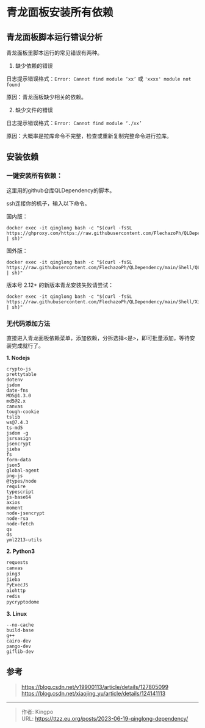 # 青龙面板安装所有依赖


<!--more-->
## 青龙面板脚本运行错误分析

青龙面板里脚本运行的常见错误有两种。

1. 缺少依赖的错误

日志提示错误格式：`Error: Cannot find module ‘xx’` 或 `'xxxx' module not found `

原因：青龙面板缺少相关的依赖。

2. 缺少文件的错误

日志提示错误格式：`Error: Cannot find module ‘./xx’`

原因：大概率是拉库命令不完整，检查或重新复制完整命令进行拉库。

## 安装依赖

### 一键安装所有依赖：

这里用的github仓库QLDependency的脚本。

ssh连接你的机子，输入以下命令。

国内版：
```
docker exec -it qinglong bash -c "$(curl -fsSL https://ghproxy.com/https://raw.githubusercontent.com/FlechazoPh/QLDependency/main/Shell/QLOneKeyDependency.sh | sh)"

```
国外版：
```
docker exec -it qinglong bash -c "$(curl -fsSL https://raw.githubusercontent.com/FlechazoPh/QLDependency/main/Shell/QLOneKeyDependency.sh | sh)"

```

版本号 2.12+ 的新版本青龙安装失败请尝试：
```
docker exec -it qinglong bash -c "$(curl -fsSL https://raw.githubusercontent.com/FlechazoPh/QLDependency/main/Shell/XinQLOneKey.sh | sh)"
```

### 无代码添加方法

直接进入青龙面板依赖菜单，添加依赖，分拆选择<是>，即可批量添加，等待安装完成就行了。

**1. Nodejs**

```node
crypto-js
prettytable
dotenv
jsdom
date-fns
MD5@1.3.0 
md5@2.x 
canvas
tough-cookie
tslib
ws@7.4.3
ts-md5
jsdom -g
jsrsasign
jsencrypt
jieba
fs
form-data
json5
global-agent
png-js
@types/node
require
typescript
js-base64
axios
moment
node-jsencrypt
node-rsa
node-fetch
qs
ds
yml2213-utils

```

**2. Python3**
```python
requests
canvas
ping3
jieba
PyExecJS
aiohttp
redis
pycryptodome
```

**3. Linux**
```
--no-cache
build-base
g++
cairo-dev
pango-dev
giflib-dev
```

## 参考
> https://blog.csdn.net/y19900113/article/details/127805099
> https://blog.csdn.net/xiaojing_yu/article/details/124141113

---

> 作者: Kingpo  
> URL: https://ttzz.eu.org/posts/2023-06-19-qinglong-dependency/  


